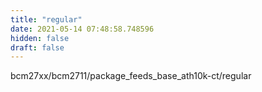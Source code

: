 ```yaml
---
title: "regular"
date: 2021-05-14 07:48:58.748596
hidden: false
draft: false
---
```


bcm27xx/bcm2711/package_feeds_base_ath10k-ct/regular

